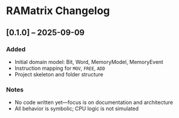 # RAMatrix Changelog

## [0.1.0] – 2025-09-09
### Added
- Initial domain model: Bit, Word, MemoryModel, MemoryEvent
- Instruction mapping for `MOV`, `FREE`, `ADD`
- Project skeleton and folder structure

### Notes
- No code written yet—focus is on documentation and architecture
- All behavior is symbolic; CPU logic is not simulated